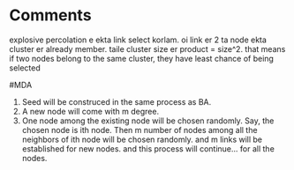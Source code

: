 # Comments
explosive percolation e ekta link select korlam. oi link er 2 ta node ekta cluster er already member.
 taile cluster size er product = size^2.
 that means if two nodes belong to the same cluster, they have least chance of being selected
 
 
 
#MDA
1. Seed will be construced in the same process as BA.
2. A new node will come with m degree.
3. One node among the existing node will be chosen randomly.
Say, the chosen node is ith node.
Then m number of nodes among all the neighbors of ith node will be chosen randomly.
and m links will be established for new nodes.
and this process will continue... for all the nodes.
